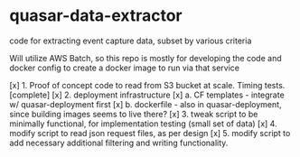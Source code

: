 # quasar-data-extractor
code for extracting event capture data, subset by various criteria

Will utilize AWS Batch, so this repo is mostly for developing the code and docker
config to create a docker image to run via that service


  [x] 1. Proof of concept code to read from S3 bucket at scale. Timing tests. [complete]
  [x] 2. deployment infrastructure
  [x]    a. CF templates - integrate w/ quasar-deployment first
  [x]    b. dockerfile  - also in quasar-deployment, since building images seems to live there?
  [x] 3. tweak script to be minimally functional, for implementation testing (small set of data)
  [x] 4. modify script to read json request files, as per design
  [x] 5. modify script to add necessary additional filtering and writing functionality.

